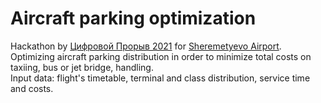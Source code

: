 # Aircraft parking optimization
Hackathon by [Цифровой Прорыв 2021](https://leadersofdigital.ru/) for [Sheremetyevo Airport](https://www.svo.aero/en/main).  
Optimizing aircraft parking distribution in order to minimize total costs on taxiing, bus or jet bridge, handling.  
Input data: flight's timetable, terminal and class distribution, service time and costs.
